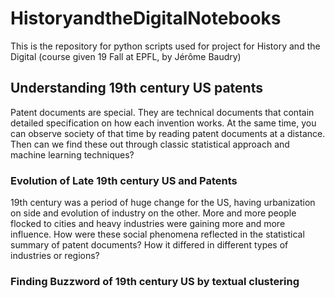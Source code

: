 # HistoryandtheDigitalNotebooks

This is the repository for python scripts used for project for History and the Digital
(course given 19 Fall at EPFL, by Jérôme Baudry)

## Understanding 19th century US patents
Patent documents are special. They are technical documents that contain detailed specification on how each invention works. At the same time, you can observe society of that time by reading patent documents at a distance.
Then can we find these out through classic statistical approach and machine learning techniques?

### Evolution of Late 19th century US and Patents
19th century was a period of huge change for the US, having urbanization on side and evolution of industry on the other. More and more people flocked to cities and heavy industries were gaining more and more influence.
How were these social phenomena reflected in the statistical summary of patent documents? How it differed in different types of industries or regions?

### Finding Buzzword of 19th century US by textual clustering
